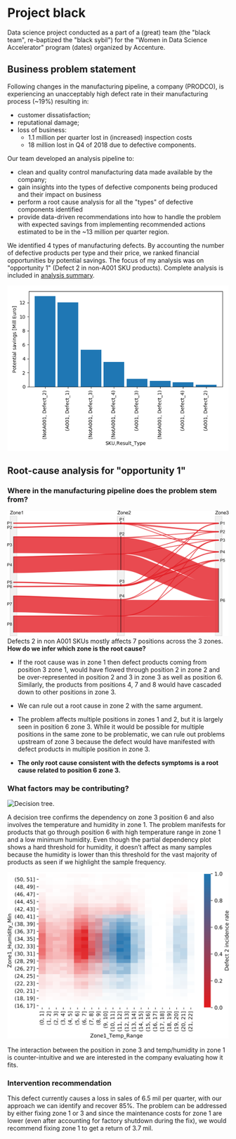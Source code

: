 # Project black

Data science project conducted as a part of a (great) team (the "black team", re-baptized the "black sybil") for the
"Women in Data Science Accelerator" program (dates) organized by Accenture.

## Business problem statement

Following changes in the manufacturing pipeline, a company (PRODCO), is experiencing an unacceptably high defect rate
in their manufacturing process (~19%) resulting in:

- customer dissatisfaction;
- reputational damage;
- loss of business:
    - 1.1 million per quarter lost in (increased) inspection costs
    - 18 million lost in Q4 of 2018 due to defective components.

Our team developed an analysis pipeline to:

- clean and quality control manufacturing data made available by the company;
- gain insights into the types of defective components being produced and their impact on business
- perform a root cause analysis for all the "types" of defective components identified
- provide data-driven recommendations into how to handle the problem with expected savings from implementing recommended
  actions estimated to be in the ~13 million per quarter region.

We identified 4 types of manufacturing defects. By accounting the number of defective products per type and their price,
we ranked financial opportunities by potential savings. The focus of my analysis was on "opportunity 1" (Defect 2 in
non-A001 SKU products). Complete analysis is included in [analysis summary](https://github.com/ManuelaS/project_black/blob/master/summary.md).

![Financial opportunities.](figures/opportunities.png)

## Root-cause analysis for "opportunity 1"

### Where in the manufacturing pipeline does the problem stem from?

![Problem diagnostics.](report_figures/opportunity1_sankey_diagram.png)
Defects 2 in non A001 SKUs mostly affects 7 positions across the 3 zones. **How do we infer which zone is the root cause?**

- If the root cause was in zone 1 then defect products coming from position 3 zone 1, would have flowed through position 2
in zone 2 and be over-represented in position 2 and 3 in zone 3 as well as position 6. Similarly, the products from
positions 4, 7 and 8 would have cascaded down to other positions in zone 3.

- We can rule out a root cause in zone 2 with the same argument.

- The problem affects multiple positions in zones 1 and 2, but it is largely seen in position 6 zone 3. While it would be
possible for multiple positions in the same zone to be problematic, we can rule out problems upstream of zone 3 because
the defect would have manifested with defect products in multiple position in zone 3.

- **The only root cause consistent with the defects symptoms is a root cause related to position 6 zone 3.**

### What factors may be contributing?

![Decision tree.](report_figures/opportunity1_decision_tree.png)

A decision tree confirms the dependency on zone 3 position 6 and also involves the temperature and humidity in zone 1. 
The problem manifests for products that go through position 6 with high temperature range in zone 1 and a low minimum
humidity. Even though the partial dependency plot shows a hard threshold for humidity, it doesn’t affect as many samples
because the humidity is lower than this threshold for the vast majority of products as seen if we highlight the sample
frequency.

![Association between manufacturing zone and temeprature/humidity in the zone.](report_figures/opportunity1_partial_dependency_alpha.png)

The interaction between the position in zone 3 and temp/humidity in zone 1 is counter-intuitive and we are interested in
the company evaluating how it fits.

### Intervention recommendation

This defect currently causes a loss in sales of 6.5 mil per quarter, with our approach we can identify and recover 85%.
The problem can be addressed by either fixing zone 1 or 3 and since the maintenance costs for zone 1 are lower (even
after accounting for factory shutdown during the fix), we would recommend fixing zone 1 to get a return of 3.7 mil.
